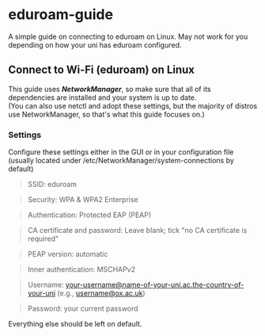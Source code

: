 # eduroam-guide
A simple guide on connecting to eduroam on Linux. May not work for you depending on how your uni has eduroam configured.

## Connect to Wi-Fi (eduroam) on Linux

This guide uses ***NetworkManager***, so make sure that all of its dependencies are installed and your system is up to date.  
(You can also use netctl and adopt these settings, but the majority of distros use NetworkManager, so that's what this guide focuses on.)

### Settings

Configure these settings either in the GUI or in your configuration file (usually located under /etc/NetworkManager/system-connections by default)

> SSID: eduroam

> Security: WPA & WPA2 Enterprise

> Authentication: Protected EAP (PEAP)

> CA certificate and password: Leave blank; tick "no CA certificate is required"

> PEAP version: automatic

> Inner authentication: MSCHAPv2

> Username: your-username@name-of-your-uni.ac.the-country-of-your-uni (e.g., username@ox.ac.uk)

> Password: your current password

Everything else should be left on default.
